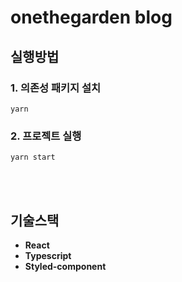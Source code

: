 # onethegarden blog

## 실행방법

### 1. 의존성 패키지 설치

```
yarn
```

### 2. 프로젝트 실행

```
yarn start
```

<br/><br/>

## 기술스택

- **React**
- **Typescript**
- **Styled-component**
